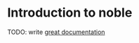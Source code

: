 # Introduction to noble

TODO: write [great documentation](http://jacobian.org/writing/what-to-write/)
